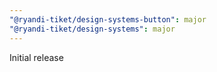 ```yaml
---
"@ryandi-tiket/design-systems-button": major
"@ryandi-tiket/design-systems": major
---
```


Initial release
